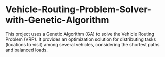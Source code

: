 # Vehicle-Routing-Problem-Solver-with-Genetic-Algorithm
This project uses a Genetic Algorithm (GA) to solve the Vehicle Routing Problem (VRP). It provides an optimization solution for distributing tasks (locations to visit) among several vehicles, considering the shortest paths and balanced loads.
